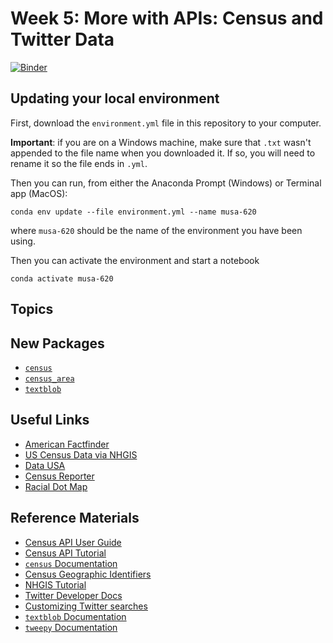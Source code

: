 # Week 5: More with APIs: Census and Twitter Data

[![Binder](https://mybinder.org/badge_logo.svg)](https://mybinder.org/v2/gh/MUSA-620-Spring-2019/week-5/master?filepath=lecture-5.ipynb)

## Updating your local environment

First, download the `environment.yml` file in this repository to your computer.

**Important**: if you are on a Windows machine, make sure that `.txt` wasn't appended to the file name when you downloaded it. If so, you will need to rename it so the file ends in `.yml`.

Then you can run, from either the Anaconda Prompt (Windows) or Terminal app (MacOS):

```
conda env update --file environment.yml --name musa-620
```

where `musa-620` should be the name of the environment you have been using.

Then you can activate the environment and start a notebook

```
conda activate musa-620
```

## Topics

## New Packages

- [`census`](https://github.com/datamade/census)
- [`census_area`](https://github.com/datamade/census_area)
- [`textblob`](https://github.com/sloria/textblob)

## Useful Links

- [American Factfinder](https://factfinder.census.gov)
- [US Census Data via NHGIS](https://www.nhgis.org/)
- [Data USA](https://datausa.io/)
- [Census Reporter](https://censusreporter.org/)
- [Racial Dot Map](https://demographics.coopercenter.org/Racial-Dot-Map)

## Reference Materials

- [Census API User Guide](https://www.census.gov/data/developers/guidance/api-user-guide.html)
- [Census API Tutorial](https://www.census.gov/content/dam/Census/programs-surveys/acs/guidance/training-presentations/20180614_API.pdf)
- [`census` Documentation](https://github.com/datamade/census/blob/master/README.rst)
- [Census Geographic Identifiers](https://www.census.gov/geo/reference/geoidentifiers.html)
- [NHGIS Tutorial](https://www.nhgis.org/sites/www.nhgis.org/files/using_the_nhgis_data_finder.pdf)
- [Twitter Developer Docs](https://developer.twitter.com/en/docs/basics/getting-started)
- [Customizing Twitter searches](https://developer.twitter.com/en/docs/tweets/rules-and-filtering/overview/standard-operators)
- [`textblob` Documentation](https://textblob.readthedocs.io/)
- [`tweepy` Documentation](https://tweepy.readthedocs.io/)
